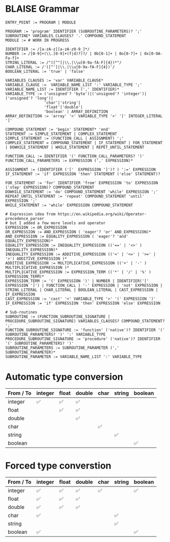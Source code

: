 # BLAISE Grammar

```
ENTRY_POINT := PROGRAM | MODULE

PROGRAM := 'program' IDENTIFIER (SUBROUTINE_PARAMETERS)? ';' SUBROUTINE* VARIABLES_CLAUSES? '.' COMPOUND_STATEMENT
MODULE := # WORK IN PROGRESS

IDENTIFIER := /[a-zA-z][a-zA-z0-9_]*/
NUMBER := /[0-9]+(\\.[0-9]+(f|d)?)?/ | 0b[0-1]+ | 0o[0-7]+ | 0x[0-9A-Fa-f]+
STRING_LITERAL := /"([^"]|\\.|\\u[0-9a-fA-F]{4})*"/
CHAR_LITERAL := /'([^']|\\.|\\u[0-9a-fA-F]{4})'/
BOOLEAN_LITERAL := 'true' | 'false'

VARIABLES_CLAUSES := 'var' VARIABLE_CLAUSE*
VARIABLE_CLAUSE :=  VARIABLE_NAME_LIST ':' VARIABLE_TYPE ';'
VARIABLE_NAME_LIST := IDENTIFIER (',' IDENTIFIER)*
VARIABLE_TYPE := ('unsigned'? 'byte')|('unsigned'? 'integer')|('unsigned'? 'long')|
                 'char'|'string'|
                 'float'|'double'|
                 'boolean' | ARRAY_DEFINITION
ARRAY_DEFINITION := 'array' '<' VARIABLE_TYPE '>' '[' INTEGER_LITERAL ']'

COMPOUND_STATEMENT := 'begin' STATEMENT* 'end'
STATEMENT := SIMPLE_STATEMENT | COMPLEX_STATEMENT 
SIMPLE_STATEMENT := (FUNCTION_CALL | ASSIGNMENT) ';'
COMPLEX_STATEMENT = COMPOUND_STATEMENT | IF_STATEMENT | FOR_STATEMENT | DOWHILE_STATEMENT | WHILE_STATEMENT | REPET_UNTIL_STATEMENT

FUNCTION_CALL := IDENTIFIER '(' FUNCTION_CALL_PARAMETERS? ')'
FUNCTION_CALL_PARAMETERS := EXPRESSION (',' EXPRESSION)*

ASSIGNMENT := (IDENTIFIER ('['  EXPRESSION ']')? ) ':=' EXPRESSION
IF_STATEMENT := 'if' EXPRESSION 'then' STATEMENT ('else' STATEMENT)?

FOR_STATEMENT := 'for' IDENTIFIER 'from' EXPRESSION 'to' EXPRESSION ('step' EXPRESSION)? COMPOUND_STATEMENT
DOWHILE_STATEMENT := 'do' COMPOUND_STATEMENT 'while' EXPRESSION ';'
REPEAT_UNTIL_STATEMENT := 'repeat' COMPOUND_STATEMENT 'until' EXPRESSION ';'
WHILE_STATEMENT := 'while' EXPRESSION COMPOUND_STATEMENT

# Expression idea from https://en.wikipedia.org/wiki/Operator-precedence_parser
# but I added a few more levels and operator
EXPRESSION := OR_EXPRESSION
OR_EXPRESSION := AND_EXPRESSION ( 'eager'? 'or' AND_EXPRESSION)*
AND_EXPRESSION := EQUALITY_EXPRESSION ( 'eager'? 'and' EQUALITY_EXPRESSION)*
EQUALITY_EXPRESSION := INEQUALITY_EXPRESSION (('==' | '<>' ) INEQUALITY_EXPRESSION)*
INEQUALITY_EXPRESSION := ADDITIVE_EXPRESSION (('<' | '<=' | '>=' | '>') ADDITIVE_EXPRESSION )*
ADDITIVE_EXPRESSION := MULTIPLICATIVE_EXPRESSION (('+' | '-' ) MULTIPLICATIVE_EXPRESSION )*
MULTIPLICATIVE_EXPRESSION := EXPRESSION_TERM (('*' | '/' | '%' ) EXPRESSION_TERM)*
EXPRESSION_TERM := '(' EXPRESSION ')' | NUMBER | IDENTIFIER('[' EXPRESSION ']') | FUNCTION_CALL | '-' EXPRESSION | 'not' EXPRESSION | STRING_LITERAL | CHAR_LITERAL | BOOLEAN_LITERAL | CAST_EXPRESSION | IF_EXPRESSION
CAST_EXPRESSION := 'cast' '<' VARIABLE_TYPE '>' '(' EXPRESSION ')'
IF_EXPRESSION := 'if' EXPRESSION 'then' EXPRESSION 'else' EXPRESSION

# Sub-routines
SUBROUTINE := (FUNCTION_SUBROUTINE_SIGNATURE | PROCEDURE_SUBROUTINE_SIGNATURE) VARIABLES_CLAUSES? COMPOUND_STATEMENT? ';'
FUNCTION_SUBROUTINE_SIGNATURE := 'function' ('native')? IDENTIFIER '(' SUBROUTINE_PARAMETERS? ')' ':' VARIABLE_TYPE
PROCEDURE_SUBROUTINE_SIGNATURE := 'procedure' ('native')? IDENTIFIER '(' SUBROUTINE_PARAMETERS? ')'
SUBROUTINE_PARAMETERS := SUBROUTINE_PARAMETER (',' SUBROUTINE_PARAMETER)*
SUBROUTINE_PARAMETER := VARIABLE_NAME_LIST ':' VARIABLE_TYPE
```
# Automatic type conversion
| From / To | integer | float | double | char | string | boolean |
| --- | --- | --- | --- | --- | --- | --- |
| integer | :white_check_mark: | :white_check_mark: | :white_check_mark: |  |  |  |
| float |  | :white_check_mark: | :white_check_mark: |  |  |  |
| double |  |  | :white_check_mark: |  |  |  |
| char |  |  |  | :white_check_mark: |  |  |
| string |  |  |  |  | :white_check_mark: |  |
| boolean |  |  |  |  |  | :white_check_mark: |

# Forced type converstion
| From / To | integer | float | double | char | string | boolean |
| --- | --- | --- | --- | --- | --- | --- |
| integer | :white_check_mark: | :white_check_mark: | :white_check_mark: | :white_check_mark: |  | :white_check_mark: |
| float | :white_check_mark: | :white_check_mark: | :white_check_mark: |  |  |  |
| double | :white_check_mark: | :white_check_mark: | :white_check_mark: |  |  |  |
| char | :white_check_mark: |  |  |  | :white_check_mark: |  |
| string |  |  |  |  | :white_check_mark: |  |
| boolean | :white_check_mark: |  |  |  |  | :white_check_mark: |
